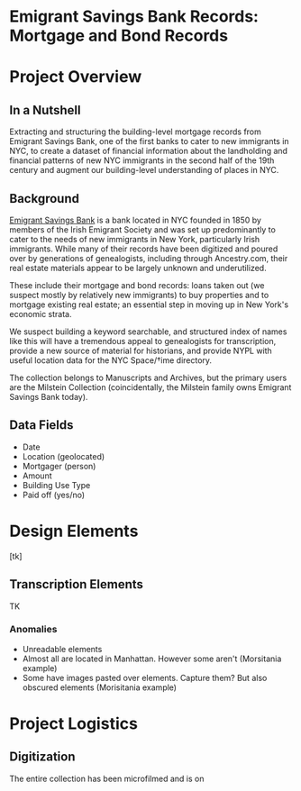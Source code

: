 Emigrant Savings Bank Records: Mortgage and Bond Records
============================================

# Project Overview
## In a Nutshell
Extracting and structuring the building-level mortgage records from Emigrant Savings Bank, one of the first banks to cater to new immigrants in NYC, to create a dataset of financial information about the landholding and financial patterns of new NYC immigrants in the second half of the 19th century and augment our building-level understanding of places in NYC.

## Background
[Emigrant Savings Bank](https://en.wikipedia.org/wiki/Emigrant_Savings_Bank) is a bank located in NYC founded in 1850 by members of the Irish Emigrant Society and was set up predominantly to cater to the needs of new immigrants in New York, particularly Irish immigrants. While many of their records have been digitized and poured over by generations of genealogists, including through Ancestry.com, their real estate materials appear to be largely unknown and underutilized. 

These include their mortgage and bond records: loans taken out (we suspect mostly by relatively new immigrants) to buy properties and to mortgage existing real estate; an essential step in moving up in New York's economic strata.

We suspect building a keyword searchable, and structured index of names like this will have a tremendous appeal to genealogists for transcription, provide a new source of material for historians, and provide NYPL with useful location data for the NYC Space/†ime directory.

The collection belongs to Manuscripts and Archives, but the primary users are the Milstein Collection (coincidentally, the Milstein family owns Emigrant Savings Bank today).

## Data Fields
* Date
* Location (geolocated)
* Mortgager (person)
* Amount
* Building Use Type
* Paid off (yes/no)

# Design Elements

[tk]

## Transcription Elements
TK

### Anomalies
* Unreadable elements
* Almost all are located in Manhattan. However some aren't (Morsitania example)
* Some have images pasted over elements. Capture them? But also obscured elements (Morisitania example)


# Project Logistics
## Digitization
The entire collection has been microfilmed and is on 
